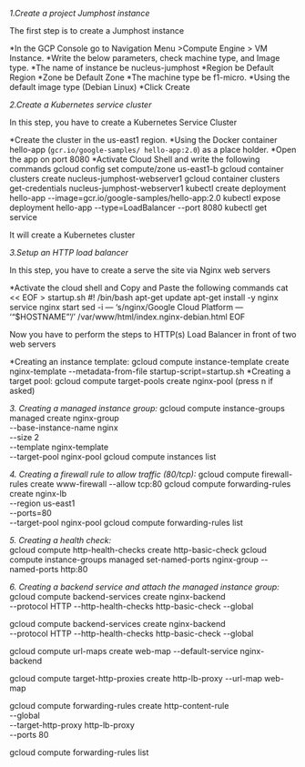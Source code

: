 *1.Create a project Jumphost instance*

The first step is to create a Jumphost instance

*In the GCP Console go to Navigation Menu >Compute Engine > VM Instance.
*Write the below parameters, check machine type, and Image type.
*The name of instance be nucleus-jumphost
*Region be Default Region
*Zone be Default Zone
*The machine type be f1-micro.
*Using the default image type (Debian Linux)
*Click Create


*2.Create a Kubernetes service cluster*

In this step, you have to create a Kubernetes Service Cluster

*Create the cluster in the us-east1 region.
*Using the Docker container hello-app (`gcr.io/google-samples/ hello-app:2.0`) as a place holder.
*Open the app on port 8080
*Activate Cloud Shell and write the following commands
  gcloud config set compute/zone us-east1-b
  gcloud container clusters create nucleus-jumphost-webserver1
  gcloud container clusters get-credentials nucleus-jumphost-webserver1
  kubectl create deployment hello-app --image=gcr.io/google-samples/hello-app:2.0
  kubectl expose deployment hello-app --type=LoadBalancer --port 8080
  kubectl get service

It will create a Kubernetes cluster


*3.Setup an HTTP load balancer*

In this step, you have to create a serve the site via Nginx web servers

*Activate the cloud shell and Copy and Paste the following commands
  cat << EOF > startup.sh
  #! /bin/bash
  apt-get update
  apt-get install -y nginx
  service nginx start
  sed -i — ‘s/nginx/Google Cloud Platform — ‘“\$HOSTNAME”’/’ /var/www/html/index.nginx-debian.html
  EOF

Now you have to perform the steps to HTTP(s) Load Balancer in front of two web servers

*Creating an instance template:
  gcloud compute instance-template create nginx-template --metadata-from-file startup-script=startup.sh
*Creating a target pool:
  gcloud compute target-pools create nginx-pool  (press n if asked)

*3. Creating a managed instance group:*
  gcloud compute instance-groups managed create nginx-group \
  --base-instance-name nginx \
  --size 2 \
  --template nginx-template \
  --target-pool nginx-pool 
  gcloud compute instances list

*4. Creating a firewall rule to allow traffic (80/tcp):*
  gcloud compute firewall-rules create www-firewall --allow tcp:80
  gcloud compute forwarding-rules create nginx-lb \
  --region us-east1 \
  --ports=80 \
  --target-pool nginx-pool
  gcloud compute forwarding-rules list

*5. Creating a health check:*  
  gcloud compute http-health-checks create http-basic-check
  gcloud compute instance-groups managed set-named-ports nginx-group --named-ports http:80
  

*6. Creating a backend service and attach the managed instance group:*
  gcloud compute backend-services create nginx-backend \
  --protocol HTTP --http-health-checks http-basic-check --global
  
  gcloud compute backend-services create nginx-backend \
  --protocol HTTP --http-health-checks http-basic-check --global
  
  gcloud compute url-maps create web-map --default-service nginx-backend
  
  gcloud compute target-http-proxies create http-lb-proxy --url-map web-map
  
  gcloud compute forwarding-rules create http-content-rule \
  --global \
  --target-http-proxy http-lb-proxy \
  --ports 80
  
  gcloud compute forwarding-rules list
